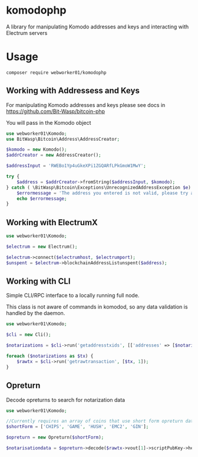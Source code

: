 # komodophp

A library for manipulating Komodo addresses and keys and interacting with Electrum servers

# Usage

`composer require webworker01/komodophp`

Working with Addressess and Keys
----------

For manipulating Komodo addresses and keys please see docs in https://github.com/Bit-Wasp/bitcoin-php

You will pass in the Komodo object

```php
use webworker01\Komodo;
use BitWasp\Bitcoin\Address\AddressCreator;

$komodo = new Komodo();
$addrCreator = new AddressCreator();

$addressInput = 'RWEBo1Yp4uGkeXPi1ZGQARfLPkGmoW1MwY';

try {
    $address = $addrCreator->fromString($addressInput, $komodo);
} catch ( \BitWasp\Bitcoin\Exceptions\UnrecognizedAddressException $e) {
    $errormessage = 'The address you entered is not valid, please try again';
    echo $errormessage;
}
```

Working with ElectrumX
----------

```php
use webworker01\Komodo;

$electrum = new Electrum();

$electrum->connect($electrumhost, $electrumport);
$unspent = $electrum->blockchainAddressListunspent($address);
```

Working with CLI
----------

Simple CLI/RPC interface to a locally running full node.

This class is not aware of commands in komodod, so any data validation is handled by the daemon.

```php
use webworker01\Komodo;

$cli = new Cli();

$notarizations = $cli->run('getaddresstxids', [['addresses' => [$notarizationAddress], 'start' => $currentblock, 'end' => $currentendblock]] );

foreach ($notarizations as $tx) {
    $rawtx = $cli->run('getrawtransaction', [$tx, 1]);
}
```


Opreturn
----------

Decode opreturns to search for notarization data

```php
use webworker01\Komodo;

//Currently requires an array of coins that use short form opreturn data
$shortForm = ['CHIPS', 'GAME', 'HUSH', 'EMC2', 'GIN'];

$opreturn = new Opreturn($shortForm);

$notarisationdata = $opreturn->decode($rawtx->vout[1]->scriptPubKey->hex);
```
